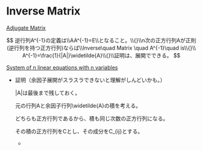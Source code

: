 # Inverse Matrix

[Adjugate Matrix](Inverse%20Matrix%20afb436eb9088460ab8cc8de66711b0e5/Adjugate%20Matrix%200310b125d27340b59c749ee9503050e5.md)

$$
逆行列A^{-1}の定義は\\AA^{-1}=E\\となること。\\{}\\n次の正方行列Aが正則(逆行列を持つ正方行列)ならば\\Inverse\quad Matrix \quad A^{-1}\quad is\\{}\\ A^{-1}=\frac{1}{|A|}\widetilde{A}\\{}\\証明は、展開でできる。
$$

[System of n linear equations with n variables](Inverse%20Matrix%20afb436eb9088460ab8cc8de66711b0e5/System%20of%20n%20linear%20equations%20with%20n%20variables%20c2090d177c244eb3bb43cf87d386292f.md)

- 証明（余因子展開がスラスラできないと理解がしんどいかも。）
    
    |A|は最後まで残しておく。
    
    元の行列Aと余因子行列\widetilde{A}の積を考える。
    
    どちらも正方行列であるから、積も同じ次数の正方行列になる。
    
    その積の正方行列をCとし、その成分をC_{ij}とする。
    
    -